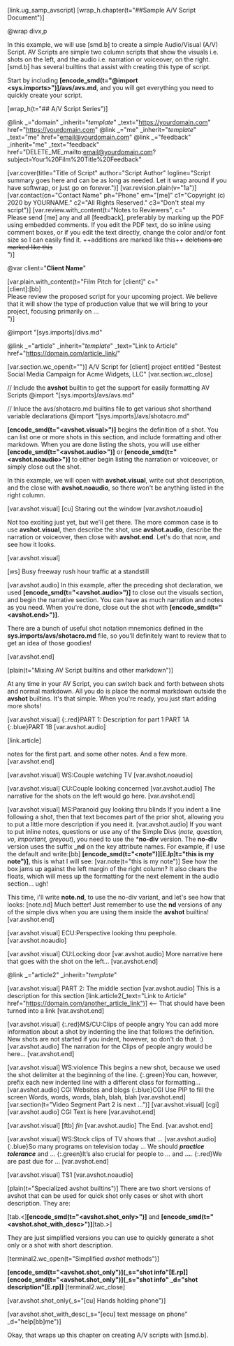 
[link.ug_samp_avscript]
[wrap_h.chapter(t="##Sample A/V Script Document")]

@wrap divx,p

In this example, we will use [smd.b] to create a simple Audio/Visual (A/V) Script. AV Scripts are simple two column scripts that show the visuals i.e. shots on the left, and the audio i.e. narration or voiceover, on the right. [smd.b] has several builtins that assist with creating this type of script.

Start by including **[encode_smd(t="@import <sys.imports>")]/avs/avs.md**, and you will get everything you need to quickly create your script.

[wrap_h(t="## A/V Script Series")]

@link _="domain" _inherit="_template_" _text="https://yourdomain.com" href="https://yourdomain.com"
@link _="me" _inherit="_template_" _text="me" href="email@yourdomain.com"
@link _="feedback" _inherit="me" _text="feedback" href="DELETE_ME_mailto:email@yourdomain.com?subject=Your%20Film%20Title%20Feedback"

[var.cover(title="Title of Script" author="Script Author" logline="Script summary goes here and can be as long as needed. Let it wrap around if you have softwrap, or just go on forever.")]
[var.revision.plain(v="1a")]
[var.contact(cn="Contact Name" ph="Phone" em="[me]" c1="Copyright (c) 2020 by YOURNAME." c2="All Rights Reserved." c3="Don't steal my script")]
[var.review.with_content(t="Notes to Reviewers", c="\
    Please send [me] any and all [feedback], preferably by marking up the PDF using embedded comments. If you edit the PDF text, do so inline using comment boxes, or if you edit the text directly, change the color and/or font size so I can easily find it. ++additions are marked like this++ ~~deletions are marked like this~~\
")]

@var client="**Client Name**"

[var.plain.with_content(t="Film Pitch for [client]" c="\
    [client]:[bb]\
    Please review the proposed script for your upcoming project. We believe that it will show the type of production value that we will bring to your project, focusing primarily on ...\
")]

@import "[sys.imports]/divs.md"

@link _="article" _inherit="_template_" _text="Link to Article" href="https://domain.com/article_link/"

[var.section.wc_open(t="")]
A/V Script for [client] project entitled "Bestest Social Media Campaign for Acme Widgets, LLC"
[var.section.wc_close]

// Include the **avshot** builtin to get the support for easily formatting AV Scripts
@import "[sys.imports]/avs/avs.md"

// Inluce the avs/shotacro.md builtins file to get various shot shorthand variable declarations
@import "[sys.imports]/avs/shotacro.md"

**[encode_smd(t="<avshot.visual>")]** begins the definition of a shot. You can list one or more shots in this section, and include formatting and other markdown. When you are done listing the shots, you will use either **[encode_smd(t="<avshot.audio>")]** or **[encode_smd(t="<avshot.noaudio>")]** to either begin listing the narration or voiceover, or simply close out the shot. 

In this example, we will open with **avshot.visual**, write out shot description, and the close with **avshot.noaudio**, so there won't be anything listed in the right column.

[var.avshot.visual]
[cu] Staring out the window
[var.avshot.noaudio]

Not too exciting just yet, but we'll get there. The more common case is to use **avshot.visual**, then describe the shot, use **avshot.audio**, describe the narration or voiceover, then close with **avshot.end**. Let's do that now, and see how it looks.

[var.avshot.visual]

[ws] Busy freeway rush hour traffic at a standstill

[var.avshot.audio]
In this example, after the preceding shot declaration, we used **[encode_smd(t="<avshot.audio>")]** to close out the visuals section, and begin the narrative section. You can have as much narration and notes as you need. When you're done, close out the shot with **[encode_smd(t="<avshot.end>")]**.

There are a bunch of useful shot notation mnemonics defined in the **sys.imports/avs/shotacro.md** file, so you'll definitely want to review that to get an idea of those goodies!

[var.avshot.end]

[plain(t="Mixing AV Script builtins and other markdown")]

At any time in your AV Script, you can switch back and forth between shots and normal markdown. All you do is place the normal markdown outside the **avshot** builtins. It's that simple. When you're ready, you just start adding more shots!

[var.avshot.visual]
{:.red}PART 1: Description for part 1
PART 1A
{:.blue}PART 1B
[var.avshot.audio]

[link.article]

notes for the first part.
and some other notes.
And a few more.
[var.avshot.end]

[var.avshot.visual]
WS:Couple watching TV
[var.avshot.noaudio]

[var.avshot.visual]
CU:Couple looking concerned
[var.avshot.audio]
The narrative for the shots on the left would go here.
[var.avshot.end]

[var.avshot.visual]
MS:Paranoid guy looking thru blinds
If you indent a line following a shot, then that text becomes part of the prior shot, allowing you to put a little more description if you need it.
[var.avshot.audio]
If you want to put inline notes, questions or use any of the Simple Divs (*note, question, vo, important, greyout*), you need to use the ***no-div** version. The **no-div** version uses the suffix **_nd** on the key attribute names. For example, if I use the default and write:[bb] **[encode_smd(t="<note")][E.lp]t="this is my note")]**, this is what I will see:
[var.note(t="this is my note")]
See how the box jams up against the left margin of the right column? It also clears the floats, which will mess up the formatting for the next element in the audio section... ugh! 

This time, i'll write **note.nd**, to use the no-div variant, and let's see how that looks:
[note.nd]
Much better! Just remember to use the **nd** versions of any of the simple divs when you are using them inside the **avshot** builtins! 
[var.avshot.end]

[var.avshot.visual]
ECU:Perspective looking thru peephole.
[var.avshot.noaudio]

[var.avshot.visual]
CU:Locking door
[var.avshot.audio]
More narrative here that goes with the shot on the left...
[var.avshot.end]

@link _="article2" _inherit="_template_"

[var.avshot.visual]
PART 2: The middle section
[var.avshot.audio]
This is a description for this section
[link.article2(_text="Link to Article" href="https://domain.com/another_article_link")] <-- That should have been turned into a link
[var.avshot.end]

[var.avshot.visual]
{:.red}MS/CU:Clips of people angry
    You can add more information about a shot by indenting the line that follows the definition. New shots are not started if you indent, however, so don't do that. :)
[var.avshot.audio]
The narration for the Clips of people angry would be here...
[var.avshot.end]

[var.avshot.visual]
WS:violence
This begins a new shot, because we used the shot delimiter at the beginning of the line.
{:.green}You can, however, prefix each new indented line with a different class for formatting...
[var.avshot.audio]
CGI Websites and blogs
{:.blue}CGI Use PIP to fill the screen
Words, words, words, blah, blah, blah
[var.avshot.end]
[var.section(t="Video Segment Part 2 is next ...")]
[var.avshot.visual]
[cgi]
[var.avshot.audio]
CGI Text is here
[var.avshot.end]

[var.avshot.visual]
[ftb] *fin*
[var.avshot.audio]
The End.
[var.avshot.end]

[var.avshot.visual]
WS:Stock clips of TV shows that ...
[var.avshot.audio]
{:.blue}So many programs on television today ...
We should ***practice tolerance*** and ...
{:.green}It’s also crucial for people to *...* and **...**.
{:.red}We are past due for ...
[var.avshot.end]

[var.avshot.visual]
TS1
[var.avshot.noaudio]

[plain(t="Specialized avshot builtins")]
There are two short versions of avshot that can be used for quick shot only cases or shot with short description. They are:

[tab.<]**[encode_smd(t="<avshot.shot_only>")]** and **[encode_smd(t="<avshot.shot_with_desc>")]**[tab.>]

They are just simplified versions you can use to quickly generate a shot only or a shot with short description.

[terminal2.wc_open(t="Simplified *avshot* methods")]

**[encode_smd(t="<avshot.shot_only")](_s="shot info"[E.rp]]**
**[encode_smd(t="<avshot.shot_only")](_s="shot info" _d="shot description"[E.rp]]**
[terminal2.wc_close]

[var.avshot.shot_only(_s="[cu] Hands holding phone")]

[var.avshot.shot_with_desc(_s="[ecu] text message on phone" _d="help[bb]me")]

Okay, that wraps up this chapter on creating A/V scripts with [smd.b].
